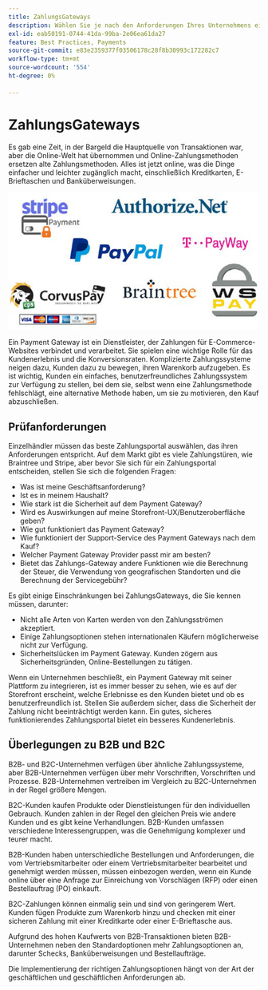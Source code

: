 ```yaml
---
title: ZahlungsGateways
description: Wählen Sie je nach den Anforderungen Ihres Unternehmens einen Payment Gateway Provider für Ihr E-Commerce-Projekt aus.
exl-id: eab50191-0744-41da-99ba-2e06ea61da27
feature: Best Practices, Payments
source-git-commit: e83e2359377f03506178c28f8b30993c172282c7
workflow-type: tm+mt
source-wordcount: '554'
ht-degree: 0%

---
```


# ZahlungsGateways

Es gab eine Zeit, in der Bargeld die Hauptquelle von Transaktionen war, aber die Online-Welt hat übernommen und Online-Zahlungsmethoden ersetzen alte Zahlungsmethoden. Alles ist jetzt online, was die Dinge einfacher und leichter zugänglich macht, einschließlich Kreditkarten, E-Brieftaschen und Banküberweisungen.

![Logos von Payment Gateway Providern](../../assets/playbooks/payment-gateways.png)

Ein Payment Gateway ist ein Dienstleister, der Zahlungen für E-Commerce-Websites verbindet und verarbeitet. Sie spielen eine wichtige Rolle für das Kundenerlebnis und die Konversionsraten. Komplizierte Zahlungssysteme neigen dazu, Kunden dazu zu bewegen, ihren Warenkorb aufzugeben. Es ist wichtig, Kunden ein einfaches, benutzerfreundliches Zahlungssystem zur Verfügung zu stellen, bei dem sie, selbst wenn eine Zahlungsmethode fehlschlägt, eine alternative Methode haben, um sie zu motivieren, den Kauf abzuschließen.

## Prüfanforderungen

Einzelhändler müssen das beste Zahlungsportal auswählen, das ihren Anforderungen entspricht. Auf dem Markt gibt es viele Zahlungstüren, wie Braintree und Stripe, aber bevor Sie sich für ein Zahlungsportal entscheiden, stellen Sie sich die folgenden Fragen:

- Was ist meine Geschäftsanforderung?
- Ist es in meinem Haushalt?
- Wie stark ist die Sicherheit auf dem Payment Gateway?
- Wird es Auswirkungen auf meine Storefront-UX/Benutzeroberfläche geben?
- Wie gut funktioniert das Payment Gateway?
- Wie funktioniert der Support-Service des Payment Gateways nach dem Kauf?
- Welcher Payment Gateway Provider passt mir am besten?
- Bietet das Zahlungs-Gateway andere Funktionen wie die Berechnung der Steuer, die Verwendung von geografischen Standorten und die Berechnung der Servicegebühr?

Es gibt einige Einschränkungen bei ZahlungsGateways, die Sie kennen müssen, darunter:

- Nicht alle Arten von Karten werden von den Zahlungsströmen akzeptiert.
- Einige Zahlungsoptionen stehen internationalen Käufern möglicherweise nicht zur Verfügung.
- Sicherheitslücken im Payment Gateway. Kunden zögern aus Sicherheitsgründen, Online-Bestellungen zu tätigen.

Wenn ein Unternehmen beschließt, ein Payment Gateway mit seiner Plattform zu integrieren, ist es immer besser zu sehen, wie es auf der Storefront erscheint, welche Erlebnisse es den Kunden bietet und ob es benutzerfreundlich ist. Stellen Sie außerdem sicher, dass die Sicherheit der Zahlung nicht beeinträchtigt werden kann. Ein gutes, sicheres funktionierendes Zahlungsportal bietet ein besseres Kundenerlebnis.

## Überlegungen zu B2B und B2C

B2B- und B2C-Unternehmen verfügen über ähnliche Zahlungssysteme, aber B2B-Unternehmen verfügen über mehr Vorschriften, Vorschriften und Prozesse. B2B-Unternehmen vertreiben im Vergleich zu B2C-Unternehmen in der Regel größere Mengen.

B2C-Kunden kaufen Produkte oder Dienstleistungen für den individuellen Gebrauch. Kunden zahlen in der Regel den gleichen Preis wie andere Kunden und es gibt keine Verhandlungen. B2B-Kunden umfassen verschiedene Interessengruppen, was die Genehmigung komplexer und teurer macht.

B2B-Kunden haben unterschiedliche Bestellungen und Anforderungen, die vom Vertriebsmitarbeiter oder einem Vertriebsmitarbeiter bearbeitet und genehmigt werden müssen, müssen einbezogen werden, wenn ein Kunde online über eine Anfrage zur Einreichung von Vorschlägen (RFP) oder einen Bestellauftrag (PO) einkauft.

B2C-Zahlungen können einmalig sein und sind von geringerem Wert. Kunden fügen Produkte zum Warenkorb hinzu und checken mit einer sicheren Zahlung mit einer Kreditkarte oder einer E-Brieftasche aus.

Aufgrund des hohen Kaufwerts von B2B-Transaktionen bieten B2B-Unternehmen neben den Standardoptionen mehr Zahlungsoptionen an, darunter Schecks, Banküberweisungen und Bestellaufträge.

Die Implementierung der richtigen Zahlungsoptionen hängt von der Art der geschäftlichen und geschäftlichen Anforderungen ab.
